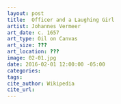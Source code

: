 ```yaml
---
layout: post
title:  Officer and a Laughing Girl
artist: Johannes Vermeer
art_date: c. 1657
art_type: Oil on Canvas
art_size: ???
art_location: ???
image: 02-01.jpg
date: 2016-02-01 12:00:00 -05:00
categories:
tags:
cite_author: Wikipedia
cite_url:
---
```

